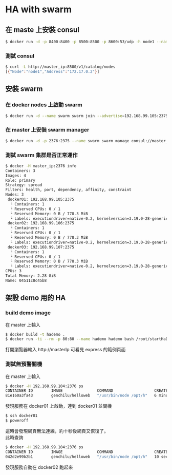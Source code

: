 # HA with swarm

## 在  maste 上安裝 consul
```sh
$ docker run -d -p 8400:8400 -p 8500:8500 -p 8600:53/udp -h node1 --name consul progrium/consul -server -bootstrap
```
### 測試 consul
```sh
$ curl -L http://master_ip:8500/v1/catalog/nodes
[{"Node":"node1","Address":"172.17.0.2"}]
```
## 安裝 swarm
### 在 docker nodes 上啟動 swarm
```sh
$ docker run -d --name swarm swarm join --advertise=192.168.99.105:2375 consul://192.168.99.104:8500/v1/kv/swarm
```
### 在 master 上安裝 swarm manager
```sh
$ docker run -d -p 2376:2375 --name swarm swarm manage consul://master_ip:8500/v1/kv/swarm
```
### 測試 swarm 集群是否正常運作
```sh
$ docker -H master_ip:2376 info
Containers: 3
Images: 4
Role: primary
Strategy: spread
Filters: health, port, dependency, affinity, constraint
Nodes: 3
 docker01: 192.168.99.105:2375
  └ Containers: 1
  └ Reserved CPUs: 0 / 1
  └ Reserved Memory: 0 B / 778.3 MiB
  └ Labels: executiondriver=native-0.2, kernelversion=3.19.0-28-generic, operatingsystem=Ubuntu 14.04.3 LTS, storagedriver=aufs
 docker02: 192.168.99.106:2375
  └ Containers: 1
  └ Reserved CPUs: 0 / 1
  └ Reserved Memory: 0 B / 778.3 MiB
  └ Labels: executiondriver=native-0.2, kernelversion=3.19.0-28-generic, operatingsystem=Ubuntu 14.04.3 LTS, storagedriver=aufs
 docker03: 192.168.99.107:2375
  └ Containers: 1
  └ Reserved CPUs: 0 / 1
  └ Reserved Memory: 0 B / 778.3 MiB
  └ Labels: executiondriver=native-0.2, kernelversion=3.19.0-28-generic, operatingsystem=Ubuntu 14.04.3 LTS, storagedriver=aufs
CPUs: 3
Total Memory: 2.28 GiB
Name: 04511c8c45b8
```
## 架設 demo 用的 HA 
### build demo image
在 master 上輸入
```sh
$ docker build -t hademo .
$ docker run -ti --rm -p 80:80 --name hademo hademo bash /root/startHaDemo.sh -m masterIp
```
打開瀏覽器輸入 http://masterIp 可看見 express 的範例頁面
### 測試無預警關機
在 master 上輸入
```sh
$ docker -H 192.168.99.104:2376 ps
CONTAINER ID        IMAGE               COMMAND                  CREATED             STATUS              PORTS                           NAMES
81e160a3fa43        genchilu/helloweb   "/usr/bin/node /opt/h"   6 minutes ago       Up 6 minutes        192.168.99.105:3000->3000/tcp   docker01/happy_brahmagupta
```
發現服務在 docker01 上啟動，連到 docker01 並關機
```sh
$ ssh docker01
$ poweroff
```
這時會發現網頁無法連線，約十秒後網頁又恢復了。  
此時查詢
```sh
$ docker -H 192.168.99.104:2376 ps
CONTAINER ID        IMAGE               COMMAND                  CREATED             STATUS              PORTS                           NAMES
042d2e99b2b1        genchilu/helloweb   "/usr/bin/node /opt/h"   10 seconds ago      Up 10 seconds       192.168.99.106:3000->3000/tcp   docker02/fervent_darwin
```
發現服務自動在 docker02 跑起來

